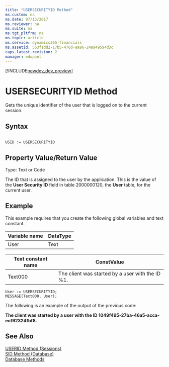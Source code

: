 ```yaml
---
title: "USERSECURITYID Method"
ms.custom: na
ms.date: 07/13/2017
ms.reviewer: na
ms.suite: na
ms.tgt_pltfrm: na
ms.topic: article
ms.service: dynamics365-financials
ms.assetid: 563f1dd2-17b5-476d-aa96-24a949594d3c
caps.latest.revision: 2
manager: edupont
---
```


[!INCLUDE[newdev_dev_preview](../includes/newdev_dev_preview.md)]

# USERSECURITYID Method
Gets the unique identifier of the user that is logged on to the current session.  
  
## Syntax  
  
```  
  
USID := USERSECURITYID  
```  
  
## Property Value/Return Value  
 Type: Text or Code  
  
 The ID that is assigned to the user by the application. This is the value of the **User Security ID** field in table 2000000120, the **User** table, for the current user.  
  
## Example  
 This example requires that you create the following global variables and text constant.  
  
|Variable name|DataType|  
|-------------------|--------------|  
|User|Text|  
  
|Text constant name|ConstValue|  
|------------------------|----------------|  
|Text000|The client was started by a user with the ID %1.|  
  
```  
User := USERSECURITYID;  
MESSAGE(Text000, User);  
```  
  
 The following is an example of the output of the previous code:  
  
 **The client was started by a user with the ID 1049f495-27ba-46a5-acca-ecf92324fbf8.**  
  
## See Also  
 [USERID Method \(Sessions\)](devenv-USERID-Method-Sessions.md)   
 [SID Method \(Database\)](devenv-SID-Method-Database.md)   
 [Database Methods](devenv-database-methods.md)